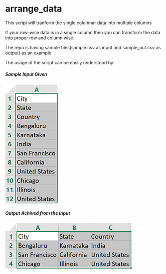 # arrange_data
 This script will tranform the single columnar data into multiple columns

If your row-wise data is in a single column then you can transform the data into proper row and column wise.

The repo is having sample files(sample.csv as input and sample_out.csv as output) as an example.


The usage of the script can be easily understood by

##### Sample Input Given
![input data](sample.png)

##### Output Achived from the Input
![output data](sample_out.png)
